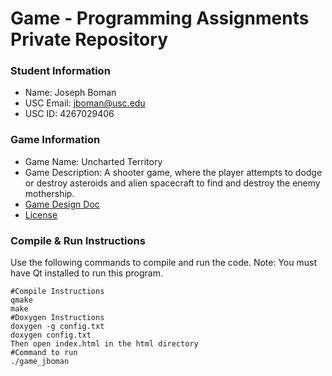 # Game - Programming Assignments Private Repository
### Student Information
  + Name: Joseph Boman
  + USC Email: jboman@usc.edu
  + USC ID: 4267029406

### Game Information
  + Game Name: Uncharted Territory
  + Game Description: A shooter game, where the player attempts to dodge or destroy asteroids and alien spacecraft to find and destroy the enemy mothership.
  + [Game Design Doc](GameDesignDoc.md)
  + [License](LICENSE.txt)

### Compile & Run Instructions
Use the following commands to compile and run the code. Note: You must have Qt installed to run this program.
```shell
#Compile Instructions
qmake
make
#Doxygen Instructions
doxygen -g config.txt
doxygen config.txt
Then open index.html in the html directory
#Command to run
./game_jboman
```
